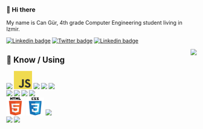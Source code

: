 ### 👋 Hi there
My name is Can Gür, 4th grade Computer Engineering student living in Izmir.

[![Linkedin badge](https://img.shields.io/badge/cangur-0654a7?style=for-the-badge&logo=linkedin&logoColor=white)](https://www.linkedin.com/in/cangur/)
[![Twitter badge](https://img.shields.io/badge/CodeEmAll-228dff?style=for-the-badge&logo=twitter&logoColor=white)](https://www.twitter.com/CodeEmAll/)
[![Linkedin badge](https://img.shields.io/badge/cvngur-cd486b?style=for-the-badge&logo=instagram&logoColor=white)](https://www.instagram.com/cvngur/)

<img align="right" src="https://github-readme-stats.vercel.app/api?username=cvngur&count_private=true&show_icons=true&theme=vision-friendly-dark">

## 🧠 Know / Using

<img src="https://www.vectorlogo.zone/logos/python/python-icon.svg" height=32/> <img src="https://raw.githubusercontent.com/github/explore/master/topics/javascript/javascript.png" height=48/> <img src="https://www.vectorlogo.zone/logos/java/java-icon.svg" height=48/> <img src="https://www.vectorlogo.zone/logos/golang/golang-official.svg" height=32/> <img src="https://www.vectorlogo.zone/logos/php/php-horizontal.svg" height=40/> 
<br>
<img src="https://www.vectorlogo.zone/logos/djangoproject/djangoproject-ar21.svg" height=32/> <img src="https://www.vectorlogo.zone/logos/reactjs/reactjs-icon.svg" height=48/> <img src="https://www.vectorlogo.zone/logos/laravel/laravel-icon.svg" height=48/> <img src="https://www.vectorlogo.zone/logos/springio/springio-icon.svg" height=48/>
<br>
<img src="https://raw.githubusercontent.com/github/explore/master/topics/html/html.png" height=48/> <img src="https://raw.githubusercontent.com/github/explore/master/topics/css/css.png" height=48/> <img src="https://www.vectorlogo.zone/logos/wordpress/wordpress-icon.svg" height=48/> 
<br>
<img height=48 src="https://www.vectorlogo.zone/logos/postgresql/postgresql-icon.svg">  <img height=32 src="https://www.vectorlogo.zone/logos/mysql/mysql-official.svg"> 
